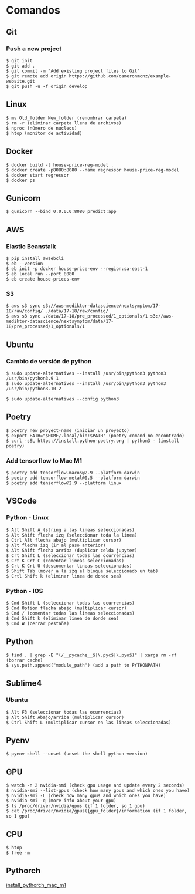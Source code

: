 # Comandos

## Git
### Push a new project
    $ git init
    $ git add .
    $ git commit -m "Add existing project files to Git"
    $ git remote add origin https://github.com/cameronmcnz/example-website.git
    $ git push -u -f origin develop

## Linux
    $ mv Old_folder New_folder (renombrar carpeta)
    $ rm -r (eliminar carpeta llena de archivos)
    $ nproc (número de nucleos)
    $ htop (monitor de actividad)

## Docker

    $ docker build -t house-price-reg-model .
    $ docker create -p8080:8080 --name regressor house-price-reg-model
    $ docker start regressor
    $ docker ps

## Gunicorn

    $ gunicorn --bind 0.0.0.0:8080 predict:app
    
## AWS 
### Elastic Beanstalk
    $ pip install awsebcli
    $ eb --version
    $ eb init -p docker house-price-env --region:sa-east-1
    $ eb local run --port 8080
    $ eb create house-prices-env
    
### S3
    $ aws s3 sync s3://aws-mediktor-datascience/nextsymptom/17-18/raw/config/ ./data/17-18/raw/config/
    $ aws s3 sync ./data/17-18/pre_processed/1_optionals/1 s3://aws-mediktor-datascience/nextsymptom/data/17-18/pre_processed/1_optionals/1

## Ubuntu
### Cambio de versión de python
    
    $ sudo update-alternatives --install /usr/bin/python3 python3 /usr/bin/python3.9 1
    $ sudo update-alternatives --install /usr/bin/python3 python3 /usr/bin/python3.10 2
    
    $ sudo update-alternatives --config python3
    
## Poetry

    $ poetry new proyect-name (iniciar un proyecto)
    $ export PATH="$HOME/.local/bin:$PATH" (poetry comand no encontrado)
    $ curl -sSL https://install.python-poetry.org | python3 - (install poetry)
    
### Add tensorflow to Mac M1
    $ poetry add tensorflow-macos@2.9 --platform darwin
    $ poetry add tensorflow-metal@0.5 --platform darwin
    $ poetry add tensorflow@2.9 --platform linux
    
## VSCode
### Python - Linux

    $ Alt Shift A (string a las lineas seleccionadas)
    $ Alt Shift flecha izq (seleccionar toda la linea)
    $ Ctrl Alt flecha abajo (multiplicar cursor)
    $ Alt flecha izq (ir al paso anterior)
    $ Alt Shift flecha arriba (duplicar celda jupyter)
    $ Crt Shift L (seleccionar todas las ocurrencias)
    $ Crt K Crt C (comentar lineas seleccionadas)
    $ Crt K Crt U (descomentar lineas seleccionadas)
    $ Shift Tab (mover a la izq el bloque seleccionado un tab)
    $ Crtl Shift k (eliminar linea de donde sea)

### Python - IOS

    $ Cmd Shift L (seleccionar todas las ocurrencias)
    $ Cmd Option flecha abajo (multiplicar cursor)
    $ Cmd / (comentar todas las lineas seleccionadas)
    $ Cmd Shift k (eliminar linea de donde sea)
    $ Cmd W (cerrar pestaña)
    
## Python 

    $ find . | grep -E "(/__pycache__$|\.pyc$|\.pyo$)" | xargs rm -rf (borrar cache)
    $ sys.path.append("module_path") (add a path to PYTHONPATH)

## Sublime4 
   ### Ubuntu
    $ Alt F3 (seleccionar todas las ocurrencias)
    $ Alt Shift Abajo/arriba (multiplicar cursor)
    $ Ctrl Shift L (multiplicar cursor en las lineas seleccionadas)

## Pyenv

    $ pyenv shell --unset (unset the shell python version)

## GPU

    $ watch -n 2 nvidia-smi (check gpu usage and update every 2 seconds)
    $ nvidia-smi --list-gpus (check how many gpus and which ones you have)
    $ nvidia-smi -L (check how many gpus and which ones you have)
    $ nvidia-smi -q (more info about your gpu)
    $ ls /proc/driver/nvidia/gpus (if 1 folder, so 1 gpu)
    $ cat /proc/driver/nvidia/gpus({gpu_folder}/information (if 1 folder, so 1 gpu)
   
## CPU 
    $ htop
    $ free -m

## Pythorch 

[install_pythorch_mac_m1](https://github.com/jeffheaton/t81_558_deep_learning/blob/pytorch/install/pytorch-install-aug-2022.ipynb)
    
